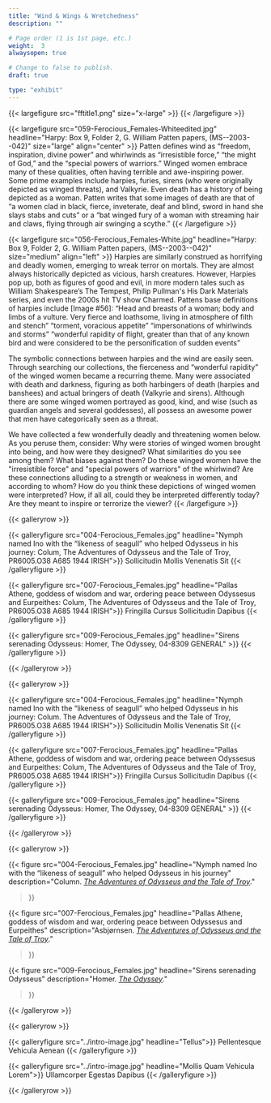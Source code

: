 ```yaml
---
title: "Wind & Wings & Wretchedness"
description: ""

# Page order (1 is 1st page, etc.)
weight:  3
alwaysopen: true

# Change to false to publish.
draft: true

type: "exhibit"
---
```


{{< largefigure src="fftitle1.png"
                size="x-large" >}}
{{< /largefigure >}}

{{< largefigure src="059-Ferocious_Females-Whiteedited.jpg"
                headline="Harpy: Box 9, Folder 2, G. William Patten papers, (MS--2003--042)"
                size="large" align="center" >}}
Patten defines wind as “freedom, inspiration, divine power” and whirlwinds as “irresistible force,” “the might of God,” and the “special powers of warriors.” Winged women embrace many of these qualities, often having terrible and awe-inspiring power. Some prime examples include harpies, furies, sirens (who were originally depicted as winged threats), and Valkyrie. Even death has a history of being depicted as a woman. Patten writes that some images of death are that of “a women clad in black, fierce, inveterate, deaf and blind, sword in hand she slays stabs and cuts” or a “bat winged fury of a woman with streaming hair and claws, flying through air swinging a scythe.”
{{< /largefigure >}}

{{< largefigure src="056-Ferocious_Females-White.jpg"
                headline="Harpy: Box 9, Folder 2, G. William Patten papers, (MS--2003--042)"
                size="medium"
                align="left" >}}
Harpies are similarly construed as horrifying and deadly women, emerging to wreak terror on mortals. They are almost always historically depicted as vicious, harsh creatures. However, Harpies pop up, both as figures of good and evil, in more modern tales such as William Shakespeare’s The Tempest, Philip Pullman's His Dark Materials series, and even the 2000s hit TV show Charmed. Pattens base definitions of harpies include [Image #56]: 
“Head and breasts of a woman; body and limbs of a vulture. Very fierce and loathsome, living in atmosphere of filth and stench” 
“torment, voracious appetite” 
“impersonations of whirlwinds and storms”
“wonderful rapidity of flight, greater than that of any known bird and were considered to be the personification of sudden events”

The symbolic connections between harpies and the wind are easily seen. Through searching our collections, the fierceness and “wonderful rapidity” of the winged women became a recurring theme. Many were associated with death and darkness, figuring as both harbingers of death (harpies and banshees) and actual bringers of death (Valkyrie and sirens). Although there are some winged women portrayed as good, kind, and wise (such as guardian angels and several goddesses), all possess an awesome power that men have categorically seen as a threat. 

We have collected a few wonderfully deadly and threatening women below. As you peruse them, consider:
Why were stories of winged women brought into being, and how were they designed? What similarities do you see among them? What biases against them? 
Do these winged women have the "irresistible force" and "special powers of warriors" of the whirlwind? Are these connections alluding to a strength or weakness in women, and according to whom? 
How do you think these depictions of winged women were interpreted? How, if all all, could they be interpreted differently today? 
Are they meant to inspire or terrorize the viewer?
{{< /largefigure >}}



{{< galleryrow >}}

{{< galleryfigure src="004-Ferocious_Females.jpg"
           headline="Nymph named Ino with the “likeness of seagull” who helped Odysseus in his journey: Colum, The Adventures of Odysseus and the Tale of Troy, PR6005.O38 A685 1944 IRISH">}} Sollicitudin Mollis Venenatis Sit
{{< /galleryfigure >}}

{{< galleryfigure src="007-Ferocious_Females.jpg"
           headline="Pallas Athene, goddess of wisdom and war, ordering peace between Odyssesus and Eurpeithes: Colum, The Adventures of Odysseus and the Tale of Troy, PR6005.O38 A685 1944 IRISH">}} Fringilla Cursus Sollicitudin Dapibus
{{< /galleryfigure >}}

{{< galleryfigure src="009-Ferocious_Females.jpg"
           headline="Sirens serenading Odysseus: Homer, The Odyssey, 04-8309 GENERAL" >}}
{{< /galleryfigure >}}

{{< /galleryrow >}}

{{< galleryrow >}}

{{< galleryfigure src="004-Ferocious_Females.jpg"
           headline="Nymph named Ino with the “likeness of seagull” who helped Odysseus in his journey: Colum. The Adventures of Odysseus and the Tale of Troy, PR6005.O38 A685 1944 IRISH">}} Sollicitudin Mollis Venenatis Sit
{{< /galleryfigure >}}

{{< galleryfigure src="007-Ferocious_Females.jpg"
           headline="Pallas Athene, goddess of wisdom and war, ordering peace between Odyssesus and Eurpeithes: Colum, The Adventures of Odysseus and the Tale of Troy, PR6005.O38 A685 1944 IRISH">}} Fringilla Cursus Sollicitudin Dapibus
{{< /galleryfigure >}}

{{< galleryfigure src="009-Ferocious_Females.jpg"
           headline="Sirens serenading Odysseus: Homer, The Odyssey, 04-8309 GENERAL" >}}
{{< /galleryfigure >}}

{{< /galleryrow >}}

{{< galleryrow >}}

{{< figure src="004-Ferocious_Females.jpg"
           headline="Nymph named Ino with the “likeness of seagull” who helped Odysseus in his journey"
           description="Column. *[The Adventures of Odysseus and the Tale of Troy](https://bc-primo.hosted.exlibrisgroup.com/permalink/f/l6ucgu/ALMA-BC21332396650001021)*."
>}}

{{< figure src="007-Ferocious_Females.jpg"
           headline="Pallas Athene, goddess of wisdom and war, ordering peace between Odyssesus and Eurpeithes"
           description="Asbjørnsen. *[The Adventures of Odysseus and the Tale of Troy](https://bc-primo.hosted.exlibrisgroup.com/permalink/f/l6ucgu/ALMA-BC21332396650001021)*."
>}}

{{< figure src="009-Ferocious_Females.jpg"
           headline="Sirens serenading Odysseus"
           description="Homer. *[The Odyssey](https://bc-primo.hosted.exlibrisgroup.com/permalink/f/1jdnfk3/ALMA-BC21352044400001021)*."
>}}

{{< /galleryrow >}}

{{< galleryrow >}}

{{< galleryfigure src="../intro-image.jpg"
           headline="Tellus">}} Pellentesque Vehicula Aenean
{{< /galleryfigure >}}

{{< galleryfigure src="../intro-image.jpg"
           headline="Mollis Quam Vehicula Lorem">}} Ullamcorper Egestas Dapibus
{{< /galleryfigure >}}

{{< /galleryrow >}}
